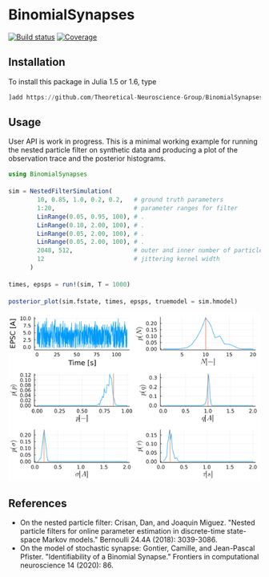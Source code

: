 # BinomialSynapses

[![Build status](https://badge.buildkite.com/15db27ead6ca652df308f96b4805115a1720f1d75155d90b63.svg)](https://buildkite.com/theoretical-neuroscience-group/binomialsynapses)
[![Coverage](https://codecov.io/gh/Theoretical-Neuroscience-Group/BinomialSynapses.jl/branch/master/graph/badge.svg)](https://codecov.io/gh/Theoretical-Neuroscience-Group/BinomialSynapses.jl)

## Installation

To install this package in Julia 1.5 or 1.6, type

```julia
]add https://github.com/Theoretical-Neuroscience-Group/BinomialSynapses.jl
```

## Usage

User API is work in progress. This is a minimal working example for running the nested particle filter on synthetic data and producing a plot of the observation trace and the posterior histograms.

```julia
using BinomialSynapses

sim = NestedFilterSimulation(
        10, 0.85, 1.0, 0.2, 0.2,   # ground truth parameters
        1:20,                      # parameter ranges for filter
        LinRange(0.05, 0.95, 100), # .
        LinRange(0.10, 2.00, 100), # .
        LinRange(0.05, 2.00, 100), # .
        LinRange(0.05, 2.00, 100), # .
        2048, 512,                 # outer and inner number of particles
        12                         # jittering kernel width
      )

times, epsps = run!(sim, T = 1000)

posterior_plot(sim.fstate, times, epsps, truemodel = sim.hmodel)
```

![](posteriors.png)


## References

- On the nested particle filter: Crisan, Dan, and Joaquin Miguez. "Nested particle filters for online parameter estimation in discrete-time state-space Markov models." Bernoulli 24.4A (2018): 3039-3086.
- On the model of stochastic synapse: Gontier, Camille, and Jean-Pascal Pfister. "Identifiability of a Binomial Synapse." Frontiers in computational neuroscience 14 (2020): 86.
